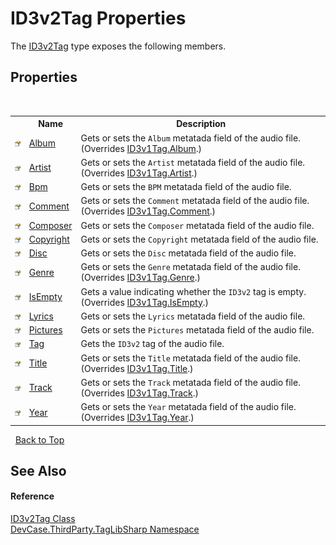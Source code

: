 # ID3v2Tag Properties
 

The <a href="T_DevCase_ThirdParty_TagLibSharp_ID3v2Tag">ID3v2Tag</a> type exposes the following members.


## Properties
&nbsp;<table><tr><th></th><th>Name</th><th>Description</th></tr><tr><td>![Public property](media/pubproperty.gif "Public property")</td><td><a href="P_DevCase_ThirdParty_TagLibSharp_ID3v2Tag_Album">Album</a></td><td>
Gets or sets the `Album` metatada field of the audio file.
 (Overrides <a href="P_DevCase_ThirdParty_TagLibSharp_ID3v1Tag_Album">ID3v1Tag.Album</a>.)</td></tr><tr><td>![Public property](media/pubproperty.gif "Public property")</td><td><a href="P_DevCase_ThirdParty_TagLibSharp_ID3v2Tag_Artist">Artist</a></td><td>
Gets or sets the `Artist` metatada field of the audio file.
 (Overrides <a href="P_DevCase_ThirdParty_TagLibSharp_ID3v1Tag_Artist">ID3v1Tag.Artist</a>.)</td></tr><tr><td>![Public property](media/pubproperty.gif "Public property")</td><td><a href="P_DevCase_ThirdParty_TagLibSharp_ID3v2Tag_Bpm">Bpm</a></td><td>
Gets or sets the `BPM` metatada field of the audio file.</td></tr><tr><td>![Public property](media/pubproperty.gif "Public property")</td><td><a href="P_DevCase_ThirdParty_TagLibSharp_ID3v2Tag_Comment">Comment</a></td><td>
Gets or sets the `Comment` metatada field of the audio file.
 (Overrides <a href="P_DevCase_ThirdParty_TagLibSharp_ID3v1Tag_Comment">ID3v1Tag.Comment</a>.)</td></tr><tr><td>![Public property](media/pubproperty.gif "Public property")</td><td><a href="P_DevCase_ThirdParty_TagLibSharp_ID3v2Tag_Composer">Composer</a></td><td>
Gets or sets the `Composer` metatada field of the audio file.</td></tr><tr><td>![Public property](media/pubproperty.gif "Public property")</td><td><a href="P_DevCase_ThirdParty_TagLibSharp_ID3v2Tag_Copyright">Copyright</a></td><td>
Gets or sets the `Copyright` metatada field of the audio file.</td></tr><tr><td>![Public property](media/pubproperty.gif "Public property")</td><td><a href="P_DevCase_ThirdParty_TagLibSharp_ID3v2Tag_Disc">Disc</a></td><td>
Gets or sets the `Disc` metatada field of the audio file.</td></tr><tr><td>![Public property](media/pubproperty.gif "Public property")</td><td><a href="P_DevCase_ThirdParty_TagLibSharp_ID3v2Tag_Genre">Genre</a></td><td>
Gets or sets the `Genre` metatada field of the audio file.
 (Overrides <a href="P_DevCase_ThirdParty_TagLibSharp_ID3v1Tag_Genre">ID3v1Tag.Genre</a>.)</td></tr><tr><td>![Public property](media/pubproperty.gif "Public property")</td><td><a href="P_DevCase_ThirdParty_TagLibSharp_ID3v2Tag_IsEmpty">IsEmpty</a></td><td>
Gets a value indicating whether the `ID3v2` tag is empty.
 (Overrides <a href="P_DevCase_ThirdParty_TagLibSharp_ID3v1Tag_IsEmpty">ID3v1Tag.IsEmpty</a>.)</td></tr><tr><td>![Public property](media/pubproperty.gif "Public property")</td><td><a href="P_DevCase_ThirdParty_TagLibSharp_ID3v2Tag_Lyrics">Lyrics</a></td><td>
Gets or sets the `Lyrics` metatada field of the audio file.</td></tr><tr><td>![Public property](media/pubproperty.gif "Public property")</td><td><a href="P_DevCase_ThirdParty_TagLibSharp_ID3v2Tag_Pictures">Pictures</a></td><td>
Gets or sets the `Pictures` metatada field of the audio file.</td></tr><tr><td>![Public property](media/pubproperty.gif "Public property")</td><td><a href="P_DevCase_ThirdParty_TagLibSharp_ID3v2Tag_Tag">Tag</a></td><td>
Gets the `ID3v2` tag of the audio file.</td></tr><tr><td>![Public property](media/pubproperty.gif "Public property")</td><td><a href="P_DevCase_ThirdParty_TagLibSharp_ID3v2Tag_Title">Title</a></td><td>
Gets or sets the `Title` metatada field of the audio file.
 (Overrides <a href="P_DevCase_ThirdParty_TagLibSharp_ID3v1Tag_Title">ID3v1Tag.Title</a>.)</td></tr><tr><td>![Public property](media/pubproperty.gif "Public property")</td><td><a href="P_DevCase_ThirdParty_TagLibSharp_ID3v2Tag_Track">Track</a></td><td>
Gets or sets the `Track` metatada field of the audio file.
 (Overrides <a href="P_DevCase_ThirdParty_TagLibSharp_ID3v1Tag_Track">ID3v1Tag.Track</a>.)</td></tr><tr><td>![Public property](media/pubproperty.gif "Public property")</td><td><a href="P_DevCase_ThirdParty_TagLibSharp_ID3v2Tag_Year">Year</a></td><td>
Gets or sets the `Year` metatada field of the audio file.
 (Overrides <a href="P_DevCase_ThirdParty_TagLibSharp_ID3v1Tag_Year">ID3v1Tag.Year</a>.)</td></tr></table>&nbsp;
<a href="#id3v2tag-properties">Back to Top</a>

## See Also


#### Reference
<a href="T_DevCase_ThirdParty_TagLibSharp_ID3v2Tag">ID3v2Tag Class</a><br /><a href="N_DevCase_ThirdParty_TagLibSharp">DevCase.ThirdParty.TagLibSharp Namespace</a><br />